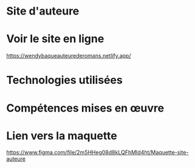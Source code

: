 # Site d'auteure

# Voir le site en ligne

https://wendybaqueauteurederomans.netlify.app/

# Technologies utilisées 

# Compétences mises en œuvre 

# Lien vers la maquette 
https://www.figma.com/file/2m5HHeg08d8kLQFhMId4ht/Maquette-site-auteure
